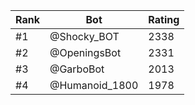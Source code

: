 Rank|Bot|Rating
---|---|---
#1|@Shocky_BOT|2338
#2|@OpeningsBot|2331
#3|@GarboBot|2013
#4|@Humanoid_1800|1978
